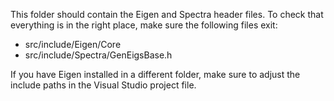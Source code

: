 This folder should contain the Eigen and Spectra header files. To check that everything is in the right place, make sure the following files exit:

* src/include/Eigen/Core
* src/include/Spectra/GenEigsBase.h

If you have Eigen installed in a different folder, make sure to adjust the include paths in the Visual Studio project file.
